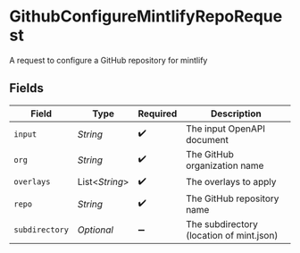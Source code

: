 # GithubConfigureMintlifyRepoRequest

A request to configure a GitHub repository for mintlify


## Fields

| Field                                    | Type                                     | Required                                 | Description                              |
| ---------------------------------------- | ---------------------------------------- | ---------------------------------------- | ---------------------------------------- |
| `input`                                  | *String*                                 | :heavy_check_mark:                       | The input OpenAPI document               |
| `org`                                    | *String*                                 | :heavy_check_mark:                       | The GitHub organization name             |
| `overlays`                               | List<*String*>                           | :heavy_check_mark:                       | The overlays to apply                    |
| `repo`                                   | *String*                                 | :heavy_check_mark:                       | The GitHub repository name               |
| `subdirectory`                           | *Optional<String>*                       | :heavy_minus_sign:                       | The subdirectory (location of mint.json) |